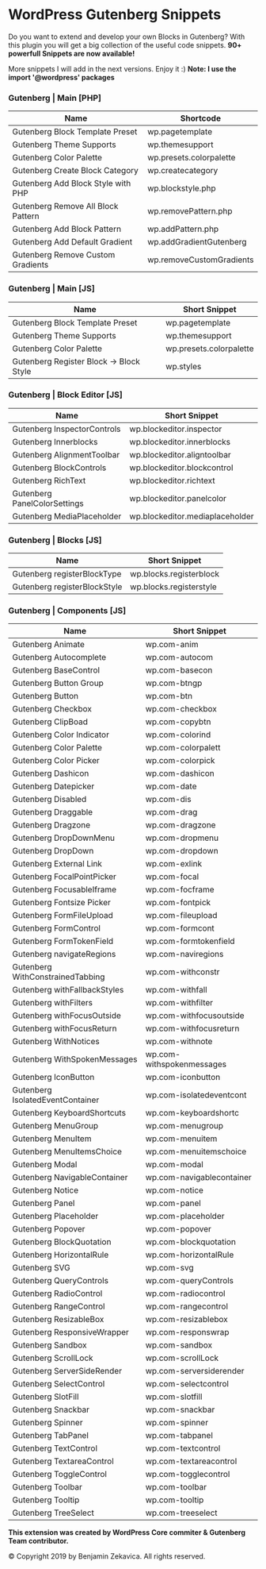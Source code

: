 
# WordPress Gutenberg Snippets

Do you want to extend and develop your own Blocks in Gutenberg? With this plugin you will get a big collection of the useful code snippets. **90+ powerfull Snippets are now available!** 

More snippets I will add in the next versions. Enjoy it :) 
**Note: I use the import '@wordpress' packages**

### Gutenberg | Main [PHP] 

| Name | Shortcode  |
|--|--|
| Gutenberg Block Template Preset | wp.pagetemplate  |
| Gutenberg Theme Supports | wp.themesupport  |
| Gutenberg Color Palette | wp.presets.colorpalette  |
| Gutenberg Create Block Category | wp.createcategory  |
| Gutenberg Add Block Style with PHP | wp.blockstyle.php  |
| Gutenberg Remove All Block Pattern | wp.removePattern.php  |
| Gutenberg Add Block Pattern | wp.addPattern.php  |
| Gutenberg Add Default Gradient | wp.addGradientGutenberg  |
| Gutenberg Remove Custom Gradients | wp.removeCustomGradients  |

### Gutenberg | Main [JS] 

| Name | Short Snippet  |
|--|--|
| Gutenberg Block Template Preset | wp.pagetemplate  |
| Gutenberg Theme Supports | wp.themesupport  |
| Gutenberg Color Palette | wp.presets.colorpalette  |
| Gutenberg Register Block -> Block Style  | wp.styles  |


### Gutenberg |  Block Editor [JS]

| Name | Short Snippet  |
|--|--|
| Gutenberg InspectorControls | wp.blockeditor.inspector  |
| Gutenberg Innerblocks | wp.blockeditor.innerblocks  |
| Gutenberg AlignmentToolbar | wp.blockeditor.aligntoolbar  |
| Gutenberg BlockControls | wp.blockeditor.blockcontrol  |
| Gutenberg RichText | wp.blockeditor.richtext  |
| Gutenberg PanelColorSettings | wp.blockeditor.panelcolor  |
| Gutenberg MediaPlaceholder | wp.blockeditor.mediaplaceholder  |

### Gutenberg |  Blocks [JS]

| Name | Short Snippet  |
|--|--|
| Gutenberg registerBlockType | wp.blocks.registerblock  |
| Gutenberg registerBlockStyle | wp.blocks.registerstyle  |


### Gutenberg |  Components  [JS]

| Name | Short Snippet  |
|--|--|
| Gutenberg Animate | wp.com-anim  |
| Gutenberg Autocomplete | wp.com-autocom  |
| Gutenberg BaseControl | wp.com-basecon  |
| Gutenberg Button Group | wp.com-btngp  |
| Gutenberg Button | wp.com-btn  |
| Gutenberg Checkbox | wp.com-checkbox  |
| Gutenberg ClipBoad | wp.com-copybtn  |
| Gutenberg Color Indicator | wp.com-colorind  |
| Gutenberg Color Palette | wp.com-colorpalett  |
| Gutenberg Color Picker | wp.com-colorpick  |
| Gutenberg Dashicon | wp.com-dashicon  |
| Gutenberg Datepicker | wp.com-date  |
| Gutenberg Disabled | wp.com-dis  |
| Gutenberg Draggable | wp.com-drag  |
| Gutenberg Dragzone | wp.com-dragzone  |
| Gutenberg DropDownMenu | wp.com-dropmenu  |
| Gutenberg DropDown | wp.com-dropdown  |
| Gutenberg External Link | wp.com-exlink  |
| Gutenberg FocalPointPicker | wp.com-focal  |
| Gutenberg FocusableIframe | wp.com-focframe  |
| Gutenberg Fontsize Picker | wp.com-fontpick  |
| Gutenberg FormFileUpload | wp.com-fileupload  |
| Gutenberg FormControl | wp.com-formcont  |
| Gutenberg FormTokenField | wp.com-formtokenfield  |
| Gutenberg navigateRegions | wp.com-naviregions  |
| Gutenberg WithConstrainedTabbing | wp.com-withconstr  |
| Gutenberg withFallbackStyles | wp.com-withfall  |
| Gutenberg withFilters | wp.com-withfilter  |
| Gutenberg withFocusOutside | wp.com-withfocusoutside  |
| Gutenberg withFocusReturn | wp.com-withfocusreturn  |
| Gutenberg WithNotices | wp.com-withnote  |
| Gutenberg WithSpokenMessages | wp.com-withspokenmessages  |
| Gutenberg IconButton | wp.com-iconbutton  |
| Gutenberg IsolatedEventContainer | wp.com-isolatedeventcont  |
| Gutenberg KeyboardShortcuts | wp.com-keyboardshortc  |
| Gutenberg MenuGroup | wp.com-menugroup  |
| Gutenberg MenuItem | wp.com-menuitem  |
| Gutenberg MenuItemsChoice | wp.com-menuitemschoice  |
| Gutenberg Modal | wp.com-modal  |
| Gutenberg NavigableContainer | wp.com-navigablecontainer  |
| Gutenberg Notice | wp.com-notice  |
| Gutenberg Panel | wp.com-panel  |
| Gutenberg Placeholder | wp.com-placeholder  |
| Gutenberg Popover | wp.com-popover  |
| Gutenberg BlockQuotation | wp.com-blockquotation  |
| Gutenberg HorizontalRule | wp.com-horizontalRule  |
| Gutenberg SVG | wp.com-svg  |
| Gutenberg QueryControls | wp.com-queryControls  |
| Gutenberg RadioControl | wp.com-radiocontrol  |
| Gutenberg RangeControl | wp.com-rangecontrol  |
| Gutenberg ResizableBox | wp.com-resizablebox  |
| Gutenberg ResponsiveWrapper | wp.com-responswrap  |
| Gutenberg Sandbox | wp.com-sandbox  |
| Gutenberg ScrollLock | wp.com-scrollLock  |
| Gutenberg ServerSideRender | wp.com-serversiderender  |
| Gutenberg SelectControl | wp.com-selectcontrol  |
| Gutenberg SlotFill | wp.com-slotfill  |
| Gutenberg Snackbar | wp.com-snackbar  |
| Gutenberg Spinner | wp.com-spinner  |
| Gutenberg TabPanel | wp.com-tabpanel  |
| Gutenberg TextControl | wp.com-textcontrol  |
| Gutenberg TextareaControl | wp.com-textareacontrol  |
| Gutenberg ToggleControl | wp.com-togglecontrol  |
| Gutenberg Toolbar | wp.com-toolbar  |
| Gutenberg Tooltip | wp.com-tooltip  |
| Gutenberg TreeSelect |wp.com-treeselect  |


**This extension was created by WordPress Core commiter & Gutenberg Team contributor.**

© Copyright 2019 by Benjamin Zekavica. All rights reserved. 